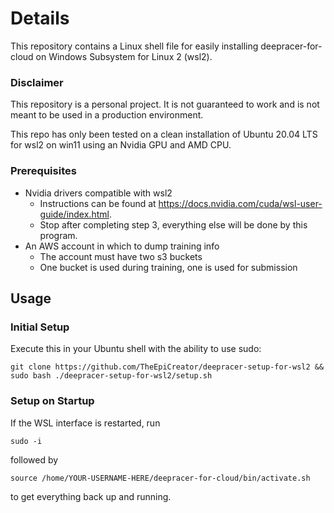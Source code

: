 # Details
This repository contains a Linux shell file for easily installing deepracer-for-cloud on Windows Subsystem for Linux 2 (wsl2).

### Disclaimer
This repository is a personal project. It is not guaranteed to work and is not meant to be used in a production environment.

This repo has only been tested on a clean installation of Ubuntu 20.04 LTS for wsl2 on win11 using an Nvidia GPU and AMD CPU.
### Prerequisites
- Nvidia drivers compatible with wsl2
	- Instructions can be found at https://docs.nvidia.com/cuda/wsl-user-guide/index.html.
	- Stop after completing step 3, everything else will be done by this program.
- An AWS account in which to dump training info
	- The account must have two s3 buckets
	- One bucket is used during training, one is used for submission
	
## Usage
### Initial Setup
Execute this in your Ubuntu shell with the ability to use sudo:

	git clone https://github.com/TheEpiCreator/deepracer-setup-for-wsl2 && sudo bash ./deepracer-setup-for-wsl2/setup.sh

### Setup on Startup
If the WSL interface is restarted, run

	sudo -i

followed by
	
	source /home/YOUR-USERNAME-HERE/deepracer-for-cloud/bin/activate.sh

to get everything back up and running.